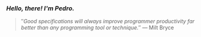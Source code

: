 ### *Hello, there! I'm Pedro.*
> ″*Good specifications will always improve programmer productivity far better than any programming tool or technique.*″
 — Milt Bryce
